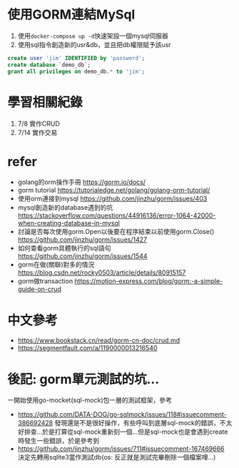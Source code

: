# 使用GORM連結MySql
1. 使用`docker-compose up -d`快速架設一個mysql伺服器
2. 使用sql指令創造新的usr&db，並且把db權限賦予該usr
```sql
create user 'jim' IDENTIFIED by 'password';
create database `demo_db`;
grant all privileges on demo_db.* to 'jim';
```

# 學習相關紀錄
1. 7/8 實作CRUD
2. 7/14 實作交易

# refer
- golang的orm操作手冊
https://gorm.io/docs/
- gorm tutorial
https://tutorialedge.net/golang/golang-orm-tutorial/
- 使用orm連接到mysql
https://github.com/jinzhu/gorm/issues/403
- mysql創造新的database遇到的坑
https://stackoverflow.com/questions/44916136/error-1064-42000-when-creating-database-in-mysql
- 討論是否每次使用gorm.Open以後要在程序結束以前使用gorm.Close()
https://github.com/jinzhu/gorm/issues/1427
- 如何查看gorm具體執行的sql語句
https://github.com/jinzhu/gorm/issues/1544
- gorm在做(關聯)對多的情況
https://blog.csdn.net/rocky0503/article/details/80915157
- gorm做transaction
https://motion-express.com/blog/gorm:-a-simple-guide-on-crud

# 中文參考
- https://www.bookstack.cn/read/gorm-cn-doc/crud.md
- https://segmentfault.com/a/1190000013216540


# 後記: gorm單元測試的坑...
一開始使用go-mocket(sql-mock)包一層的測試框架，參考
- https://github.com/DATA-DOG/go-sqlmock/issues/118#issuecomment-386692428
發現還是不是很好操作，有些呼叫到底層sql-mock的錯誤，不太好排查...於是打算從sql-mock重新刻一個...但是sql-mock也是會遇到create時發生一些錯誤，於是參考到
- https://github.com/jinzhu/gorm/issues/711#issuecomment-167469666
決定先轉用sqlite3當作測試db(os: 反正就是測試完畢刪除一個檔案哩...)